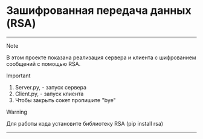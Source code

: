# Зашифрованная передача данных (RSA)
***
> [!Note]
> В этом проекте показана реализация сервера и клиента с шифрованием сообщений с помощью RSA.

> [!IMPORTANT]
> 1. Server.py, - запуск сервера
> 2. Client.py, - запуск клиента 
> 3. Чтобы закрыть сокет пропишите "bye"

> [!WARNING]
> Для работы кода установите библиотеку RSA (pip install rsa)
***
